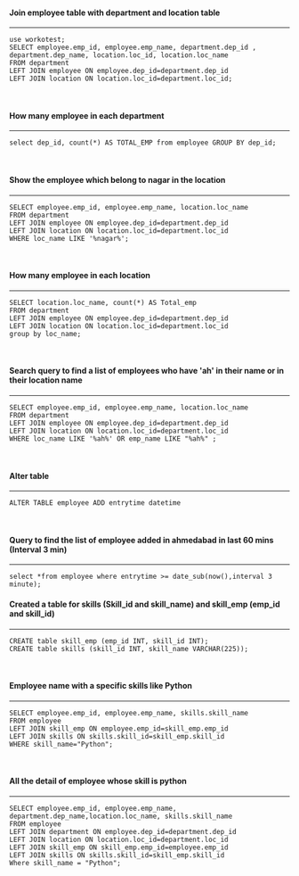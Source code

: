 #### Join employee table with department and location table 
***
```
use workotest;
SELECT employee.emp_id, employee.emp_name, department.dep_id , department.dep_name, location.loc_id, location.loc_name
FROM department
LEFT JOIN employee ON employee.dep_id=department.dep_id
LEFT JOIN location ON location.loc_id=department.loc_id;
```

<br/>

#### How many employee in each department 
***
```
select dep_id, count(*) AS TOTAL_EMP from employee GROUP BY dep_id;
```

<br/>

#### Show the employee which belong to nagar in the location
***
```
SELECT employee.emp_id, employee.emp_name, location.loc_name
FROM department
LEFT JOIN employee ON employee.dep_id=department.dep_id
LEFT JOIN location ON location.loc_id=department.loc_id
WHERE loc_name LIKE '%nagar%';

```
<br/>

#### How many employee in each location 
***
```
SELECT location.loc_name, count(*) AS Total_emp
FROM department
LEFT JOIN employee ON employee.dep_id=department.dep_id
LEFT JOIN location ON location.loc_id=department.loc_id
group by loc_name;
```

<br/>

#### Search query to find a list of employees who have 'ah' in their name or in their location name
***
```
SELECT employee.emp_id, employee.emp_name, location.loc_name
FROM department
LEFT JOIN employee ON employee.dep_id=department.dep_id
LEFT JOIN location ON location.loc_id=department.loc_id
WHERE loc_name LIKE '%ah%' OR emp_name LIKE "%ah%" ;
```

<br/>

#### Alter table 
***
```
ALTER TABLE employee ADD entrytime datetime
```

<br/>

#### Query to find the list of employee added in ahmedabad in last 60 mins (Interval 3 min)
***
```
select *from employee where entrytime >= date_sub(now(),interval 3 minute);
```

#### Created a table for skills (Skill_id and skill_name) and skill_emp (emp_id and skill_id)
***
```
CREATE table skill_emp (emp_id INT, skill_id INT);
CREATE table skills (skill_id INT, skill_name VARCHAR(225));
```

<br/>

#### Employee name  with a specific skills like Python 
***
```
SELECT employee.emp_id, employee.emp_name, skills.skill_name
FROM employee
LEFT JOIN skill_emp ON employee.emp_id=skill_emp.emp_id
LEFT JOIN skills ON skills.skill_id=skill_emp.skill_id
WHERE skill_name="Python";
```

<br/>

#### All the detail of employee whose skill is python
***
```
SELECT employee.emp_id, employee.emp_name, department.dep_name,location.loc_name, skills.skill_name
FROM employee
LEFT JOIN department ON employee.dep_id=department.dep_id
LEFT JOIN location ON location.loc_id=department.loc_id
LEFT JOIN skill_emp ON skill_emp.emp_id=employee.emp_id
LEFT JOIN skills ON skills.skill_id=skill_emp.skill_id
Where skill_name = "Python";
```

<br/>

